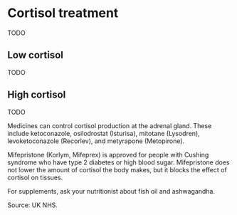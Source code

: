 [//]: # (source: ?)
[//]: # (tags: ?)

# Cortisol treatment

TODO

## Low cortisol

TODO

## High cortisol

TODO

Medicines can control cortisol production at the adrenal gland. These include ketoconazole, osilodrostat (Isturisa), mitotane (Lysodren), levoketoconazole (Recorlev), and metyrapone (Metopirone).

Mifepristone (Korlym, Mifeprex) is approved for people with Cushing syndrome who have type 2 diabetes or high blood sugar. Mifepristone does not lower the amount of cortisol the body makes, but it blocks the effect of cortisol on tissues.

For supplements, ask your nutritionist about fish oil and ashwagandha.

Source: UK NHS.

